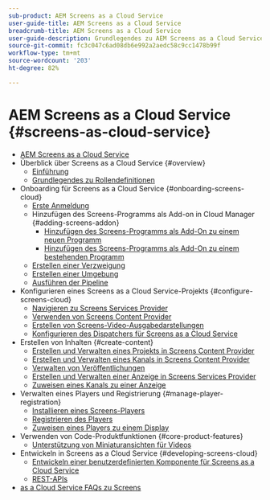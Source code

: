 ```yaml
---
sub-product: AEM Screens as a Cloud Service
user-guide-title: AEM Screens as a Cloud Service
breadcrumb-title: AEM Screens as a Cloud Service
user-guide-description: Grundlegendes zu AEM Screens as a Cloud Service.
source-git-commit: fc3c047c6ad08db6e992a2aedc58c9cc1478b99f
workflow-type: tm+mt
source-wordcount: '203'
ht-degree: 82%

---
```



# AEM Screens as a Cloud Service {#screens-as-cloud-service}

+ [AEM Screens as a Cloud Service](/help/screens-cloud/home.md)
+ Überblick über Screens as a Cloud Service {#overview}
   + [Einführung](/help/screens-cloud/introduction/introduction.md)
   + [Grundlegendes zu Rollendefinitionen](/help/screens-cloud/introduction/personas-screens-cloud.md)
+ Onboarding für Screens as a Cloud Service {#onboarding-screens-cloud}
   + [Erste Anmeldung](/help/screens-cloud/onboarding-screens-cloud/first-time-login-screens-cloud.md)
   + Hinzufügen des Screens-Programms als Add-on in Cloud Manager {#adding-screens-addon}
      + [Hinzufügen des Screens-Programms als Add-On zu einem neuen Programm](/help/screens-cloud/onboarding-screens-cloud/add-on-new-program-screens-cloud.md)
      + [Hinzufügen des Screens-Programms als Add-On zu einem bestehenden Programm](/help/screens-cloud/onboarding-screens-cloud/add-on-existing-program-screens-cloud.md)
   + [Erstellen einer Verzweigung](/help/screens-cloud/onboarding-screens-cloud/creating-a-branch.md)
   + [Erstellen einer Umgebung](/help/screens-cloud/onboarding-screens-cloud/creating-an-environment.md)
   + [Ausführen der Pipeline](/help/screens-cloud/onboarding-screens-cloud/running-a-pipeline.md)
+ Konfigurieren eines Screens as a Cloud Service-Projekts {#configure-screens-cloud}
   + [Navigieren zu Screens Services Provider](/help/screens-cloud/configuring/navigating-to-screens-services-provider.md)
   + [Verwenden von Screens Content Provider](/help/screens-cloud/configuring/using-screens-content-provider.md)
   + [Erstellen von Screens-Video-Ausgabedarstellungen](/help/screens-cloud/configuring/creating-screens-video-renditions-cloud-service.md)
   + [Konfigurieren des Dispatchers für Screens as a Cloud Service](/help/screens-cloud/configuring/dispatcher-configurations-screens-cloud.md)
+ Erstellen von Inhalten {#create-content}
   + [Erstellen und Verwalten eines Projekts in Screens Content Provider](/help/screens-cloud/creating-content/creating-projects-screens-cloud.md)
   + [Erstellen und Verwalten eines Kanals in Screens Content Provider](/help/screens-cloud/creating-content/creating-channels-screens-cloud.md)
   + [Verwalten von Veröffentlichungen](/help/screens-cloud/creating-content/manage-publish.md)
   + [Erstellen und Verwalten einer Anzeige in Screens Services Provider](/help/screens-cloud/creating-content/creating-displays-screens-cloud.md)
   + [Zuweisen eines Kanals zu einer Anzeige](/help/screens-cloud/creating-content/assigning-channels-to-display.md)
+ Verwalten eines Players und Registrierung {#manage-player-registration}
   + [Installieren eines Screens-Players](/help/screens-cloud/managing-players-registration/installing-screens-cloud-player.md)
   + [Registrieren des Players](/help/screens-cloud/managing-players-registration/registering-players-screens-cloud.md)
   + [Zuweisen eines Players zu einem Display](/help/screens-cloud/managing-players-registration/assigning-player-display.md)
+ Verwenden von Code-Produktfunktionen {#core-product-features}
   + [Unterstützung von Miniaturansichten für Videos](/help/screens-cloud/using-core-product-features/thumbnail-support-videos.md)
+ Entwickeln in Screens as a Cloud Service {#developing-screens-cloud}
   + [Entwickeln einer benutzerdefinierten Komponente für Screens as a Cloud Service](/help/screens-cloud/developing/developing-custom-components-tutorial.md)
   + [REST-APIs](/help/screens-cloud/developing/rest-apis-screens-cloud.md)
+ [as a Cloud Service FAQs zu Screens](/help/screens-cloud/screens-cloud-faqs.md)
